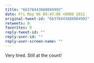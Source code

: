 ```yaml
---
title: "66378443088084992"
date: Fri May 06 05:47:08 +0000 2011
original-tweet-id: "66378443088084992"
retweets: 0
favorites: 0
reply-tweet-id: ""
reply-user-id: ""
reply-user-screen-name: ""
---
```

Very tired. Still at the count!

